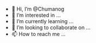 - 👋 Hi, I’m @Chumanog
- 👀 I’m interested in ...
- 🌱 I’m currently learning ...
- 💞️ I’m looking to collaborate on ...
- 📫 How to reach me ...

<!---
Chumanog/Chumanog is a ✨ special ✨ repository because its `README.md` (this file) appears on your GitHub profile.
You can click the Preview link to take a look at your changes.
--->
